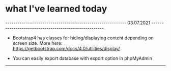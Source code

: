 # what I've learned today

----------------------------------------------------------- 03.07.2021 ------------------------------------------------------

* Bootstrap4 has classes for hiding/displaying content depending on screen size.
More here: https://getbootstrap.com/docs/4.0/utilities/display/

* You can easily export database with export option in phpMyAdmin

--------------------------------------------------------------------------------------------------------------------------------------------------
